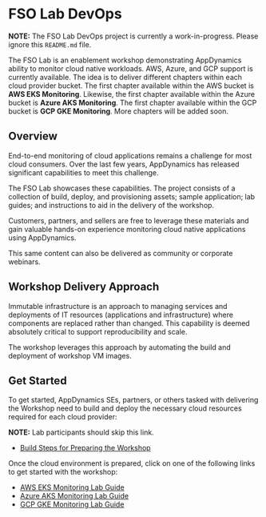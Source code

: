 # FSO Lab DevOps

**NOTE:** The FSO Lab DevOps project is currently a work-in-progress. Please ignore this `README.md` file.

The FSO Lab is an enablement workshop demonstrating AppDynamics ability to monitor cloud native 
workloads. AWS, Azure, and GCP support is currently available. The idea is to deliver different chapters 
within each cloud provider bucket. The first chapter available within the AWS bucket is **AWS EKS Monitoring**. 
Likewise, the first chapter available within the Azure bucket is **Azure AKS Monitoring**. The first chapter 
available within the GCP bucket is **GCP GKE Monitoring**. More chapters will be added soon.

## Overview

End-to-end monitoring of cloud applications remains a challenge for most cloud consumers. Over the last 
few years, AppDynamics has released significant capabilities to meet this challenge.

The FSO Lab showcases these capabilities. The project consists of a collection of build, deploy, and 
provisioning assets; sample application; lab guides; and instructions to aid in the delivery of the workshop.

Customers, partners, and sellers are free to leverage these materials and gain valuable hands-on experience 
monitoring cloud native applications using AppDynamics.

This same content can also be delivered as community or corporate webinars.

## Workshop Delivery Approach

Immutable infrastructure is an approach to managing services and deployments of IT resources (applications 
and infrastructure) where components are replaced rather than changed. This capability is deemed absolutely 
critical to support reproducibility and scale.

The workshop leverages this approach by automating the build and deployment of workshop VM images.

## Get Started

To get started, AppDynamics SEs, partners, or others tasked with delivering the Workshop need to build and 
deploy the necessary cloud resources required for each cloud provider:

**NOTE:** Lab participants should skip this link.

-	[Build Steps for Preparing the Workshop](docs/BUILD_STEPS_FOR_PREPARING_THE_WORKSHOP.md)

Once the cloud environment is prepared, click on one of the following links to get started with the workshop:

-	[AWS EKS Monitoring Lab Guide](workshops/aws/eks-monitoring-lab/aws-eks-monitoring.md)
-	[Azure AKS Monitoring Lab Guide](workshops/azure/aks-monitoring-lab/azure-aks-monitoring.md)
-	[GCP GKE Monitoring Lab Guide](workshops/gcp/gke-monitoring-lab/gcp-gke-monitoring.md)
